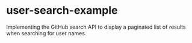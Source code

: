 # user-search-example
Implementing the GitHub search API to display a paginated list of results when searching for user names.
